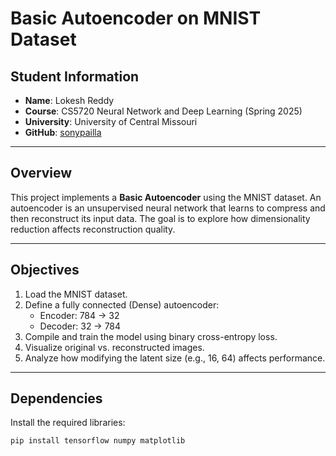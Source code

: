# Basic Autoencoder on MNIST Dataset

## Student Information

* **Name**: Lokesh Reddy 
* **Course**: CS5720 Neural Network and Deep Learning (Spring 2025)  
* **University**: University of Central Missouri  
* **GitHub**: [sonypailla](https://github.com/sonypailla)

---

## Overview

This project implements a **Basic Autoencoder** using the MNIST dataset. An autoencoder is an unsupervised neural network that learns to compress and then reconstruct its input data. The goal is to explore how dimensionality reduction affects reconstruction quality.

---

## Objectives

1. Load the MNIST dataset.
2. Define a fully connected (Dense) autoencoder:
   - Encoder: 784 → 32
   - Decoder: 32 → 784
3. Compile and train the model using binary cross-entropy loss.
4. Visualize original vs. reconstructed images.
5. Analyze how modifying the latent size (e.g., 16, 64) affects performance.

---

## Dependencies

Install the required libraries:

```bash
pip install tensorflow numpy matplotlib
